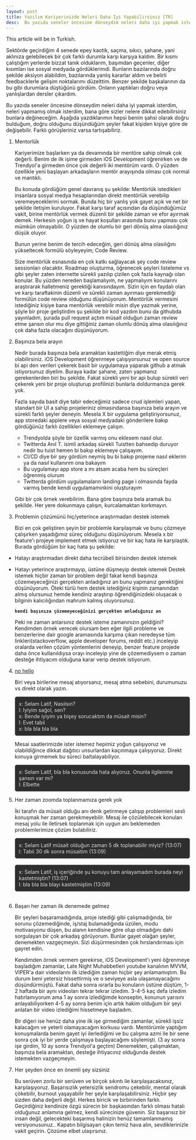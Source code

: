 ```yaml
---
layout: post
title: Yazılım Kariyerinizde Neleri Daha İyi Yapabilirsiniz [TR]
desc:  Bu yazıda seneler öncesine dönseydim neleri daha iyi yapmak isterdim, neleri yapmamak isterdim, bana göre sizler nelere dikkat edebilirsiniz bunlara değineceğim.
---
```


This article will be in Turkish.

Sektörde geçirdiğim 4 senede epey kaotik, saçma, sıkıcı, şahane, yani aklınıza gelebilecek bir çok farklı durumla karşı karşıya kaldım. Bir kısmı çalıştığım yerlerde bizzat tanık olduklarım, başımdan geçenler, diğer kısımları ise sosyal medyada gördüklerimdi. Bunların bazılarında doğru şekilde aksiyon alabildim, bazılarında yanlış kararlar aldım ve belirli feedbacklerle gelişim noktalarımı düzelttim. Benzer şekilde başkalarının da bu gibi durumlara düştüğünü gördüm. Onların yaptıkları doğru veya yanlışlardan dersler çıkardım.

Bu yazıda seneler öncesine dönseydim neleri daha iyi yapmak isterdim, neleri yapmamış olmak isterdim, bana göre sizler nelere dikkat edebilirsiniz bunlara değineceğim. Aşağıda yazdıklarımın hepsi benim şahsi olarak doğru bulduğum, doğru olduğunu düşündüğüm şeyler fakat kişiden kişiye göre de değişebilir. Farklı görüşleriniz varsa tartışabiliriz.

1. Mentorlük

   Kariyerimize başlarken ya da devamında bir mentöre sahip olmak çok değerli. Benim de ilk işime girmeden iOS Development öğrenirken ve de Trendyol'a girmeden önce çok değerli iki mentörüm vardı. O yüzden özellikle yeni başlayan arkadaşların mentör arayışında olması çok normal ve mantıklı.

   Bu konuda gördüğüm genel davranış şu şekilde: Mentörlük istedikleri insanlara sosyal medya hesaplarından direkt mentörlük verebilip veremeyeceklerini sormak. Bunda hiç bir yanlış yok gayet açık ve net bir şekilde iletişim kuruluyor. Fakat karşı taraf açısından da düşündüğümüz vakit, birine mentörlük vermek düzenli bir şekilde zaman ve efor ayırmak demek. Herkesin yoğun iş ve hayat koşulları arasında bunu yapması çok mümkün olmayabilir. O yüzden de olumlu bir geri dönüş alma olasılığınız düşük oluyor.

   Bunun yerine benim de tercih edeceğim, geri dönüş alma olasılığını yükseltecek formülü söyleyeyim; Code Review.

   Size mentörlük esnasında en çok katkı sağlayacak şey code review sessionları olacaktır. Roadmap oluşturma, öğrenecek şeyleri listeleme vs gibi şeyler zaten internette sürekli yazılıp çizilen çok fazla kaynağı olan konular. Bu yüzden nereden başlamalıyım, ne yapmalıyım konularını araştırarak halletmeniz gerektiği kanısındayım. Sizin için en faydalı olan ve karşı taraftakinin düzenli ve sürekli zaman ayırması gerekmediği formülün code review olduğunu düşünüyorum. Mentörlük vermesini istediğiniz kişiye bana mentörlük verebilir misin diye yazmak yerine, şöyle bir proje geliştirdim şu şekilde bir kod yazdım bunu da githubda yayınladım, şurada pull request açtım müsait olduğun zaman review etme şansın olur mu diye gittiğiniz zaman olumlu dönüş alma olasılığınız çok daha fazla olacağını düşünüyorum.

1. Başınıza bela arayın

   Nedir burada başınıza bela aramaktan kastettiğim diye merak etmiş olabilirsiniz. iOS Development öğrenmeye çalışıyorsunuz ve open source bi api den verileri çekerek basit bir uygulamaya yaparak github a atmak istiyorsunuz diyelim. Buraya kadar şahane, zaten yapmanız gerekenlerden biri bu şekilde. Fakat sürekli yeni bir api bulup sürekli veri çekerek yeni bir proje oluşturup profilinizi bunlarla doldurmanıza gerek yok.

   Fazla sayıda basit diye tabir edeceğimiz sadece crud işlemleri yapan, standart bir UI a sahip projeleriniz olmasındansa başınıza bela arayın ve sürekli farklı şeyler deneyin. Mesela X bir uygulama geliştiriyorsunuz, app storedaki applere veya sosyal medyadaki gönderilere bakıp gördüğünüz farklı özellikleri eklemeye çalışın.

   - Trendyolda şöyle bir özellik varmış onu eklesem nasıl olur.
   - Twitterda Anıl T. isimli arkadaş sürekli Tuistten bahsedip duruyor nedir bu tuist hemen bi bakıp eklemeye çalışayım.
   - CI/CD diye bir şey gördüm neymiş bu bi bakıp projeme nasıl eklerim ya da nasıl kullanırım ona bakayım
   - Bu uygulamayı app store a mı atsam acaba hem bu süreçleri öğrenmiş olurum
   - Twitterda gördüm uygulamaların landing page i olmasında fayda varmış bende kendi uygulamamınkini oluşturayım

   Gibi bir çok örnek verebilirim. Bana göre başınıza bela aramak bu şekilde. Her yere dokunmaya çalışın, kurcalamaktan korkmayın.

3. Problemin çözümünü hiç/yeterince araştırmadan destek istemek

   Bizi en çok geliştiren şeyin bir problemle karşılaşmak ve bunu çözmeye çalışırken yaşadığımız süreç olduğunu düşünüyorum. Mesela x bir feature'ı projeye implement etmek istiyoruz ve bir kaç hata ile karşılaştık. Burada gördüğüm bir kaç hata şu şekilde:
- Hatayı araştırmadan direkt daha tecrübeli birisinden destek istemek
- Hatayı yeterince araştırmayıp, üstüne düşmeyip destek istemek
Destek istemek hiçbir zaman bir problem değil fakat kendi başınıza çözemeyeceğinizi gerçekten anladığınız an bunu yapmanız gerektiğini düşünüyorum. Öteki türlü hem destek istediğiniz kişinin zamanından almış olursunuz hemde kendiniz araştırıp öğrendiğinizdeki oluşacak o bilginin kalıcılığından mahrum kalmış oluyorsunuz.

    **`kendi başınıza çözemeyeceğinizi gerçekten anladığınız an`**

   Peki ne zaman anlarsınız destek isteme zamanınızın geldiğini? Kendimden örnek verecek olursam ben eğer ilgili probleme ve benzerlerine dair google aramasında karşıma çıkan neredeyse tüm linkleri(stackoverflow, apple developer forums, reddit etc.) inceleyip oralarda verilen çözüm yöntemlerini deneyip, benzer feature projede daha önce kullanıldıysa orayı inceleyip yine de çözemediysem o zaman desteğe ihtiyacım olduğuna karar verip destek istiyorum.

4. <a href="https://nohello.net/en/" class="about-reach-hyperlink">no hello</a>

   Biri veya birilerine mesaj atıyorsanız, mesaj atma sebebini, durumunuzu vs direkt olarak yazın.

    <div style="
    border: 1px solid #666; 
    padding: 10px; 
    border-radius: 5px; 
    background-color: #2e2e2e; 
    color: #e0e0e0;
    ">
    x: Selam Latif, Nasılsın?<br>
    l: Iyiyim sağol, sen?<br>
    x: Bende iyiyim ya bişey sorucaktım da müsait misin?<br>
    l: Evet tabii<br>
    x: bla bla bla bla<br>
    </div>

   Mesai saatlerimizde ister istemez hepimiz yoğun çalışıyoruz ve olabildiğince dikkat dağıtıcı unsurlardan kaçınmaya çalışıyoruz. Direkt konuya girmemek bu süreci baltalayabiliyor.

    <div style="
    border: 1px solid #666; 
    padding: 10px; 
    border-radius: 5px; 
    background-color: #2e2e2e; 
    color: #e0e0e0;
    ">
    x: Selam Latif, bla bla konusunda hata alıyoruz. Onunla ilgilenme şansın var mı?<br>
    l: Elbette
    </div>

1. Her zaman zoomda toplanmamıza gerek yok

    İki tarafın da müsait olduğu anı denk getirmeye çalışıp problemleri sesli konuşmak her zaman gerekmeyebilir. Mesaj ile çözülebilecek konuları mesaj yolu ile iletirsek toplanmak için uygun anı beklemeden problemlerimize çözüm bulabiliriz.

    <div style="
    border: 1px solid #666; 
    padding: 10px; 
    border-radius: 5px; 
    background-color: #2e2e2e; 
    color: #e0e0e0;
    ">
    x: Selam Latif müsait olduğun zaman 5 dk toplanabilir miyiz? (13:07)<br>
    l: Tabii 30 dk sonra müsaitim (13:09)
    </div>
    <br>
    <div style="
    border: 1px solid #666; 
    padding: 10px; 
    border-radius: 5px; 
    background-color: #2e2e2e; 
    color: #e0e0e0;
    ">
    x: Selam Latif, iş içeriğinde şu konuyu tam anlayamadım burada neyi kastetmiştin? (13:07)<br>
    l: bla bla bla blayı kastetmiştim (13:09)
    </div>
    <br>

6. Başarı her zaman ilk denemede gelmez

   Bir şeyleri başaramadığında, proje istediği gibi çalışmadığında, bir sorunu çözemediğinde, iş/staj bulamadığında üzülen, modu motivasyonu düşen, bu alanın kendisine göre olup olmadığını dahi sorgulayan bir çok arkadaş görüyorum. Bunlar gayet olağan şeyler, denemekten vazgeçmeyin. Sizi düşürmesinden çok hırslandırması için gayret edin.

    Kendimden örnek vermem gerekirse, iOS Development'ı yeni öğrenmeye başladığım zamanlar, Late Night Muhabbetleri youtube kanalının MVVM, VIPER'a dair videolarını ilk izlediğim zaman hiçbir şey anlamamıştım. Bu durum beni yetersiz hissettirmiş ve o seviyeye asla ulaşamayacağımı düşündürmüştü. Fakat daha sonra ısrarla bu konuların üstüne düştüm, 1-2 haftada bir aynı videoları tekrar tekrar izledim. 3-4-5 kaç defa izledim hatırlamıyorum ama 1 ay sonra izlediğimde konseptin, konunun yarısını anlayabiliyorken 4-5 ay sonra benim için artık hakim olduğum bir şeyi anlatan bir video izlediğimi hissetmeye başladım.

   Bir diğeri ise henüz daha yine ilk işe girmediğim zamanlar, sürekli işsiz kalacağım ve yeterli olamayacağım korkusu vardı. Mentörümle yaptığım konuşmalarda benim gayet iyi ilerlediğimi ve bu çalışma azmi ile bir sene sonra çok iyi bir yerde çalışmaya başlayacağımı söylemişti. (3 ay sonra işe girdim, 10 ay sonra Trendyol'a geçtim) Denemekten, çalışmaktan, başınıza bela aramaktan, desteğe ihtiyacınız olduğunda destek istemekten vazgeçmeyin.

1. Her şeyden önce en önemli şey sizsiniz

   Bu serüven zorlu bir serüven ve birçok sıkıntı ile karşılaşacaksınız, karşılaşıyoruz. Başarısızlık yetersizlik sendromu çekebilir, mental olarak çökebilir, burnout yaşayabilir her şeyle karşılaşabilirsiniz. Hiçbir şey sizden daha değerli değil. Herkes biricik ve birbirinden farklı. Geçirdiğiniz kendinize özgü sürecin bir başkasından farklı olması hatalı olduğunuz anlamına gelmez, kendi sürecinize güvenin. Siz başarısız bir insan değil, gelecekteki başarmış halinizin henüz tamamlanmamış versiyonusunuz.. Kapatın bilgisayarı çıkın temiz hava alın, sevdiklerinizle vakit geçirin. Çözüme elbet ulaşırsınız.

